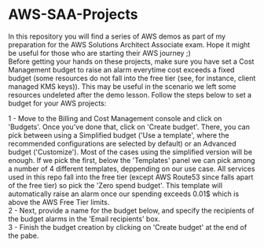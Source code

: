 # AWS-SAA-Projects
In this repository you will find a series of AWS demos as part of my preparation for the AWS Solutions Architect Associate exam. Hope it might be useful for those who are starting their AWS journey ;) <br/>
Before getting your hands on these projects, make sure you have set a Cost Management budget to raise an alarm everytime cost exceeds a fixed budget (some resources do not fall into the free tier (see, for instance, client managed KMS keys)). This may be useful in the scenario we left some resources undeleted after the demo lesson. Follow the steps below to set a budget for your AWS projects: <br/>

1 - Move to the Billing and Cost Management console and click on 'Budgets'. Once you've done that, click on 'Create budget'. There, you can pick between using a Simplified budget ('Use a template', where the recommended configurations are selected by default) or an Advanced budget ('Customize'). Most of the cases using the simplified version will be enough. If we pick the first, below the 'Templates' panel we can pick among a number of 4 different templates, deppending on our use case. All services used in this repo fall into the free tier (except AWS Route53 since falls apart of the free tier) so pick the 'Zero spend budget'. This template will automatically raise an alarm once our spending exceeds 0.01$ which is above the AWS Free Tier limits. <br/>
2 - Next, provide a name for the budget below, and specify the recipients of the budget alarms in the 'Email recipients' box. <br/>
3 - Finish the budget creation by clicking on 'Create budget' at the end of the pabe. <br/>
